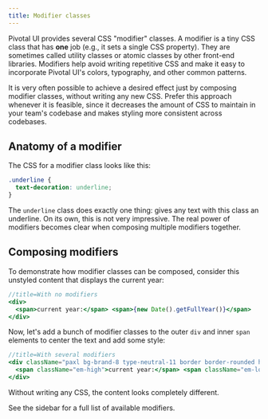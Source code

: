 ```yaml
---
title: Modifier classes
---
```


Pivotal UI provides several CSS "modifier" classes. A modifier is a tiny CSS class that has **one** job (e.g., it sets a single CSS property). They are sometimes called utility classes or atomic classes by other front-end libraries. Modifiers help avoid writing repetitive CSS and make it easy to incorporate Pivotal UI's colors, typography, and other common patterns.

It is very often possible to achieve a desired effect just by composing modifier classes, without writing any new CSS. Prefer this approach whenever it is feasible, since it decreases the amount of CSS to maintain in your team's codebase and makes styling more consistent across codebases.

## Anatomy of a modifier

The CSS for a modifier class looks like this:

```css
.underline {
  text-decoration: underline;
}
```

The `underline` class does exactly one thing: gives any text with this class an underline. On its own, this is not very impressive. The real power of modifiers becomes clear when composing multiple modifiers together.

## Composing modifiers

To demonstrate how modifier classes can be composed, consider this unstyled content that displays the current year:

```jsx
//title=With no modifiers
<div>
  <span>current year:</span> <span>{new Date().getFullYear()}</span>
</div>
```

Now, let's add a bunch of modifier classes to the outer `div` and inner `span` elements to center the text and add some style:

```jsx
//title=With several modifiers
<div className="paxl bg-brand-8 type-neutral-11 border border-rounded h2 txt-c">
  <span className="em-high">current year:</span> <span className="em-low">{new Date().getFullYear()}</span>
</div>
```

Without writing any CSS, the content looks completely different.

See the sidebar for a full list of available modifiers.